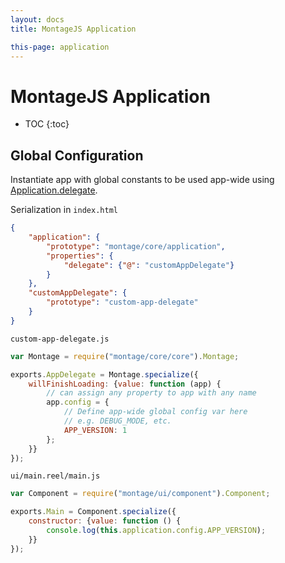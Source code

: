 ```yaml
---
layout: docs
title: MontageJS Application

this-page: application
---
```



MontageJS Application
===

* TOC
{:toc}


## Global Configuration

Instantiate app with global constants to be used app-wide using [Application.delegate](/api/Application.html#delegate).

Serialization in `index.html`

```json
{
    "application": {
        "prototype": "montage/core/application",
        "properties": {
            "delegate": {"@": "customAppDelegate"}
        }
    },
    "customAppDelegate": {
        "prototype": "custom-app-delegate"
    }
}
```

`custom-app-delegate.js`

```js
var Montage = require("montage/core/core").Montage;

exports.AppDelegate = Montage.specialize({
    willFinishLoading: {value: function (app) {
        // can assign any property to app with any name
        app.config = {
            // Define app-wide global config var here
            // e.g. DEBUG_MODE, etc.
            APP_VERSION: 1
        };
    }}
});
```

`ui/main.reel/main.js`

```js
var Component = require("montage/ui/component").Component;

exports.Main = Component.specialize({
    constructor: {value: function () {
        console.log(this.application.config.APP_VERSION);
    }}
});
```
